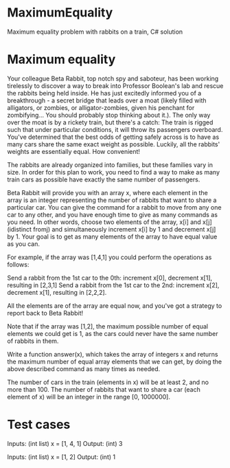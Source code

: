 # MaximumEquality
Maximum equality problem with rabbits on a train, C# solution

Maximum equality
================
 
Your colleague Beta Rabbit, top notch spy and saboteur, has been working tirelessly to discover a way to break into Professor Boolean's lab and rescue the rabbits being held inside. He has just excitedly informed you of a breakthrough - a secret bridge that leads over a moat (likely filled with alligators, or zombies, or alligator-zombies, given his penchant for zombifying... You should probably stop thinking about it.). The only way over the moat is by a rickety train, but there's a catch: The train is rigged such that under particular conditions, it will throw its passengers overboard. You've determined that the best odds of getting safely across is to have as many cars share the same exact weight as possible. Luckily, all the rabbits' weights are essentially equal. How convenient!
 
The rabbits are already organized into families, but these families vary in size. In order for this plan to work, you need to find a way to make as many train cars as possible have exactly the same number of passengers.
 
Beta Rabbit will provide you with an array x, where each element in the array is an integer representing the number of rabbits that want to share a particular car. You can give the command for a rabbit to move from any one car to any other, and you have enough time to give as many commands as you need. In other words, choose two elements of the array, x[i] and x[j] (idistinct fromj) and simultaneously increment x[i] by 1 and decrement x[j] by 1. Your goal is to get as many elements of the array to have equal value as you can.
 
For example, if the array was [1,4,1] you could perform the operations as follows:
 
Send a rabbit from the 1st car to the 0th: increment x[0], decrement x[1], resulting in [2,3,1]
Send a rabbit from the 1st car to the 2nd: increment x[2], decrement x[1], resulting in [2,2,2].
 
All the elements are of the array are equal now, and you've got a strategy to report back to Beta Rabbit!
 
Note that if the array was [1,2], the maximum possible number of equal elements we could get is 1, as the cars could never have the same number of rabbits in them.
 
Write a function answer(x), which takes the array of integers x and returns the maximum number of equal array elements that we can get, by doing the above described command as many times as needed.
 
The number of cars in the train (elements in x) will be at least 2, and no more than 100. The number of rabbits that want to share a car (each element of x) will be an integer in the range [0, 1000000].
 
Test cases
==========
 
Inputs:
    (int list) x = [1, 4, 1]
Output:
    (int) 3
 
Inputs:
    (int list) x = [1, 2]
Output:
    (int) 1